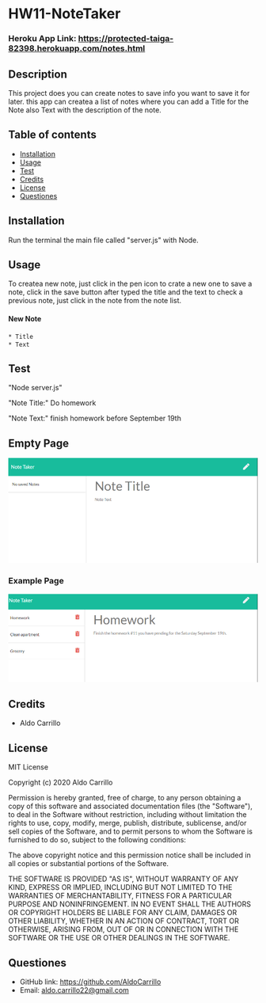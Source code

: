 # HW11-NoteTaker

### Heroku App Link: https://protected-taiga-82398.herokuapp.com/notes.html

## Description

This project does you can create notes to save info you want to save it for later.
this app can createa a list of notes where you can add a Title for the Note also Text with the description of the note.

## Table of contents

- [Installation](#installation)
- [Usage](#usage)
- [Test](#test)
- [Credits](#credits)
- [License](#license)
- [Questiones](#Questiones)

## Installation

Run the terminal the main file called "server.js" with Node.

## Usage

To createa new note, just click in the pen icon to crate a new one
to save a note, click in the save button after typed the title and the text
to check a previous note, just click in the note from the note list.

#### New Note

    * Title
    * Text

## Test

"Node server.js"

"Note Title:" Do homework

"Note Text:" finish homework before September 19th

## Empty Page

![screen](./media/main.png)

### Example Page

![screen](./media/example.png)

## Credits

- Aldo Carrillo

## License

MIT License

Copyright (c) 2020 Aldo Carrillo

Permission is hereby granted, free of charge, to any person obtaining a copy
of this software and associated documentation files (the "Software"), to deal
in the Software without restriction, including without limitation the rights
to use, copy, modify, merge, publish, distribute, sublicense, and/or sell
copies of the Software, and to permit persons to whom the Software is
furnished to do so, subject to the following conditions:

The above copyright notice and this permission notice shall be included in all
copies or substantial portions of the Software.

THE SOFTWARE IS PROVIDED "AS IS", WITHOUT WARRANTY OF ANY KIND, EXPRESS OR
IMPLIED, INCLUDING BUT NOT LIMITED TO THE WARRANTIES OF MERCHANTABILITY,
FITNESS FOR A PARTICULAR PURPOSE AND NONINFRINGEMENT. IN NO EVENT SHALL THE
AUTHORS OR COPYRIGHT HOLDERS BE LIABLE FOR ANY CLAIM, DAMAGES OR OTHER
LIABILITY, WHETHER IN AN ACTION OF CONTRACT, TORT OR OTHERWISE, ARISING FROM,
OUT OF OR IN CONNECTION WITH THE SOFTWARE OR THE USE OR OTHER DEALINGS IN THE
SOFTWARE.

## Questiones

- GitHub link: https://github.com/AldoCarrillo
- Email: aldo.carrillo22@gmail.com
